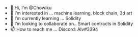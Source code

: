 - 👋 Hi, I’m @Chowiku
- 👀 I’m interested in ... machine learning, block chain, 3d art
- 🌱 I’m currently learning ... Solidity 
- 💞️ I’m looking to collaborate on.. Smart contracts in Solidity
- 📫 How to reach me ... Discord: Alv#3394

<!---
Chowiku/Chowiku is a ✨ special ✨ repository because its `README.md` (this file) appears on your GitHub profile.
You can click the Preview link to take a look at your changes.
--->

